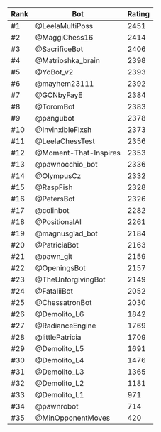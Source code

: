 Rank|Bot|Rating
---|---|---
#1|@LeelaMultiPoss|2451
#2|@MaggiChess16|2414
#3|@SacrificeBot|2406
#4|@Matrioshka_brain|2398
#5|@YoBot_v2|2393
#6|@mayhem23111|2392
#7|@GCNbyFayE|2384
#8|@ToromBot|2383
#9|@pangubot|2378
#10|@InvinxibleFlxsh|2373
#11|@LeelaChessTest|2356
#12|@Moment-That-Inspires|2353
#13|@pawnocchio_bot|2336
#14|@OlympusCz|2332
#15|@RaspFish|2328
#16|@PetersBot|2326
#17|@colinbot|2282
#18|@PositionalAI|2261
#19|@magnusglad_bot|2184
#20|@PatriciaBot|2163
#21|@pawn_git|2159
#22|@OpeningsBot|2157
#23|@TheUnforgivingBot|2149
#24|@FataliiBot|2052
#25|@ChessatronBot|2030
#26|@Demolito_L6|1842
#27|@RadianceEngine|1769
#28|@littlePatricia|1709
#29|@Demolito_L5|1691
#30|@Demolito_L4|1476
#31|@Demolito_L3|1365
#32|@Demolito_L2|1181
#33|@Demolito_L1|971
#34|@pawnrobot|714
#35|@MinOpponentMoves|420

